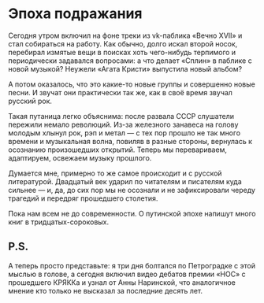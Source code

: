 
# Эпоха подражания

Сегодня утром включил на фоне треки из vk-паблика «Вечно XVII» и стал собираться на работу. Как обычно, долго искал второй носок, перебирал измятые вещи в поисках хоть чего-нибудь терпимого и периодически задавался вопросами: а что делает «Сплин» в паблике с новой музыкой? Неужели «Агата Кристи» выпустила новый альбом?

А потом оказалось, что это какие-то новые группы и совершенно новые песни. И звучат они практически так же, как в своё время звучал русский рок.

Такая путаница легко объяснима: после развала СССР слушатели пережили немало революций. Из-за железного занавеса на голову молодым хлынул рок, рэп и метал — с тех пор прошло не так много времени и музыкальная волна, повиляв в разные стороны, вернулась к осознанию произошедших открытий. Теперь мы перевариваем, адаптируем, освежаем музыку прошлого.

Думается мне, примерно то же самое происходит и с русской литературой. Двадцатый век ударил по читателям и писателям куда сильнее — и, да, до сих пор мы не осознали и не зафиксировали череду трагедий и передряг прошедшего столетия. 

Пока нам всем не до современности. О путинской эпохе напишут много книг в тридцатых-сороковых.

## P.S.
А теперь просто представьте: я три дня болтался по Петроградке с этой мыслью в голове, а сегодня включил видео дебатов премии «НОС» с прошедшего КРЯККа и узнал от Анны Наринской, что аналогичное мнение кто только не высказал за последние десять лет.